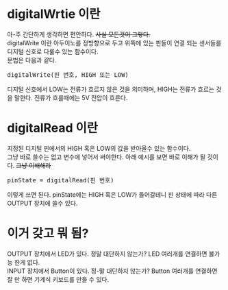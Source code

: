 # digitalWrtie 이란
아-주 간단하게 생각하면 편안하다. ~~사실 모든것이 그렇다.~~ <br/>
digitalWrite 이란 아두이노를 정방향으로 두고 위쪽에 있는 핀들이 연결 되는 센서들를 디지털 신호로 다룰수 있는 함수이다. <br/>
문법은 다음과 같다.
<pre>
digitalWrite(핀 번호, HIGH 또는 LOW)
</pre>
디지털 신호에서 LOW는 전류가 흐르지 않은 것을 의미하며, HIGH는 전류가 흐르는 것을 말한다. 전류가 흐를때에는 5V 전압이 흐른다. 

# digitalRead 이란
지정된 디지털 핀에서의 HIGH 혹은 LOW의 값을 받아올수 있는 함수이다. <br/>
그냥 바로 쓸수는 없고 변수에 넣어서 써야한다. 아래 예시를 보면 바로 이해가 될 것이다. ~~그냥 이해해라~~<br/>
<pre>
pinState = digitalRead(핀 번호)
</pre>
이렇게 쓰면 된다. pinState에는 HIGH 혹은 LOW가 들어갈테니 핀 상태에 따라 다른 OUTPUT 장치에 쓸수 있다.

# 이거 갖고 뭐 됨?
OUTPUT 장치에서 LED가 있다. 정말 대단하지 않는가? LED 여러개를 연결하면 불가능 한게 없다.<br/>
INPUT 장치에서 Button이 있다. 정-말 대단하지 않는가? Button 여러개를 연결하면 잘 만 하면 기계식 키보드를 만들 수 있다. <br/>

